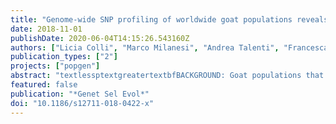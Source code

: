 ```yaml
---
title: "Genome-wide SNP profiling of worldwide goat populations reveals strong partitioning of diversity and highlights post-domestication migration routes."
date: 2018-11-01
publishDate: 2020-06-04T14:15:26.543160Z
authors: ["Licia Colli", "Marco Milanesi", "Andrea Talenti", "Francesca Bertolini", "Minhui Chen", "Alessandra Crisà", "Kevin Gerard Daly", "Marcello Del Corvo", "Bernt Guldbrandtsen", "Johannes A Lenstra", "Benjamin D Rosen", "Elia Vajana", "Gennaro Catillo", "Stéphane Joost", "Ezequiel Luis Nicolazzi", "Estelle Rochat", "Max F Rothschild", "Bertrand Servin", "Tad S Sonstegard", "Roberto Steri", "Curtis P Van Tassell", "Paolo Ajmone-Marsan", "Paola Crepaldi", "Alessandra Stella"]
publication_types: ["2"]
projects: ["popgen"]
abstract: "textlessptextgreatertextbfBACKGROUND: Goat populations that are characterized within the AdaptMap project cover a large part of the worldwide distribution of this species and provide the opportunity to assess their diversity at a global scale. We analysed genome-wide 50 K single nucleotide polymorphism (SNP) data from 144 populations to describe the global patterns of molecular variation, compare them to those observed in other livestock species, and identify the drivers that led to the current distribution of goats.textless/ptextgreatertextlessptextgreatertextbfRESULTS: A high degree of genetic variability exists among the goat populations studied. Our results highlight a strong partitioning of molecular diversity between and within continents. Three major gene pools correspond to goats from Europe, Africa and West Asia. Dissection of sub-structures disclosed regional gene pools, which reflect the main post-domestication migration routes. We also identified several exchanges, mainly in African populations, and which often involve admixed and cosmopolitan breeds. Extensive gene flow has taken place within specific areas (e.g., south Europe, Morocco and Mali-Burkina Faso-Nigeria), whereas elsewhere isolation due to geographical barriers (e.g., seas or mountains) or human management has decreased local gene flows.textless/ptextgreatertextlessptextgreatertextbfCONCLUSIONS: After domestication in the Fertile Crescent in the early Neolithic era (ca. 12,000 YBP), domestic goats that already carried differentiated gene pools spread to Europe, Africa and Asia. The spread of these populations determined the major genomic background of the continental populations, which currently have a more marked subdivision than that observed in other ruminant livestock species. Subsequently, further diversification occurred at the regional level due to geographical and reproductive isolation, which was accompanied by additional migrations and/or importations, the traces of which are still detectable today. The effects of breed formation were clearly detected, particularly in Central and North Europe. Overall, our results highlight a remarkable diversity that occurs at the global scale and is locally partitioned and often affected by introgression from cosmopolitan breeds. These findings support the importance of long-term preservation of goat diversity, and provide a useful framework for investigating adaptive introgression, directing genetic improvement and choosing breeding targets.textless/ptextgreater"
featured: false
publication: "*Genet Sel Evol*"
doi: "10.1186/s12711-018-0422-x"
---
```


